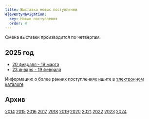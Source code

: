 ```yaml
---
title: Выставка новых поступлений
eleventyNavigation:
  key: Новые поступления
  order: 4
---
```


Смена выставки производится по четвергам.

## 2025 год
- [20 февраля - 19 марта](/BNP/2025/bnp02.html)
- [23 января - 19 февраля](/BNP/2025/bnp01.html)


Информацию о более ранних поступлениях ищите в <a href="https://koha.benran.ru/"> электронном каталоге </a>

## Архив
[2014](/BNP/2014/)
[2015](/BNP/2015/)
[2016](/BNP/2016/)
[2017](/BNP/2017/)
[2018](/BNP/2018/)
[2019](/BNP/2019/)
[2020](/BNP/2020/)
[2021](/BNP/2021/)
[2022](/BNP/2022/)
[2023](/BNP/2023/)
[2024](/BNP/2024/)
